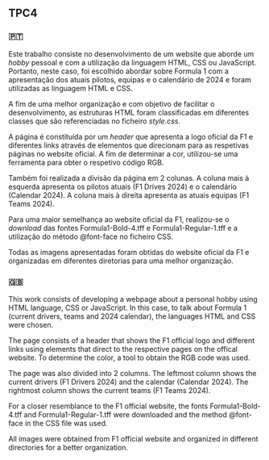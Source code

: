 ## TPC4

### 🇵🇹

Este trabalho consiste no desenvolvimento de um website que aborde um _hobby_ pessoal e com a utilização da linguagem HTML, CSS ou JavaScript. Portanto, neste caso, foi escolhido abordar sobre Formula 1 com a apresentação dos atuais pilotos, equipas e o calendário de 2024 e foram utilizadas as linguagem HTML e CSS.

A fim de uma melhor organização e com objetivo de facilitar o desenvolvimento, as estruturas HTML foram classificadas em diferentes classes que são referenciadas no ficheiro _style.css_.

 A página é constituída por um _header_ que apresenta a logo oficial da F1 e diferentes links através de elementos <a> que direcionam para as respetivas páginas no website oficial. A fim de determinar a cor, utilizou-se uma ferramenta para obter o respetivo código RGB.

 Também foi realizada a divisão da página em 2 colunas. A coluna mais à esquerda apresenta os pilotos atuais (F1 Drives 2024) e o calendário (Calendar 2024). A coluna mais à direita apresenta as atuais equipas (F1 Teams 2024).

Para uma maior semelhança ao website oficial da F1, realizou-se o _download_ das fontes Formula1-Bold-4.tff e Formula1-Regular-1.tff e a utilização do método @font-face no ficheiro CSS.

Todas as imagens apresentadas foram obtidas do website oficial da F1 e organizadas em diferentes diretorias para uma melhor organização.

### 🇬🇧

This work consists of developing a webpage about a personal hobby using HTML language, CSS or JavaScript. In this case, to talk about Formula 1 (current drivers, teams and 2024 calendar), the languages HTML and CSS were chosen.

The page consists of a header that shows the F1 official logo and different links using <a> elements that direct to the respective pages on the offical website. To determine the color, a tool to obtain the RGB code was used.

The page was also divided into 2 columns. The leftmost column shows the current drivers (F1 Drivers 2024) and the calendar (Calendar 2024). The rightmost column shows the current teams (F1 Teams 2024).

For a closer resemblance to the F1 official website, the fonts Formula1-Bold-4.tff and Formula1-Regular-1.tff were downloaded and the method @font-face in the CSS file was used.

All images were obtained from F1 official website and organized in different directories for a better organization.



